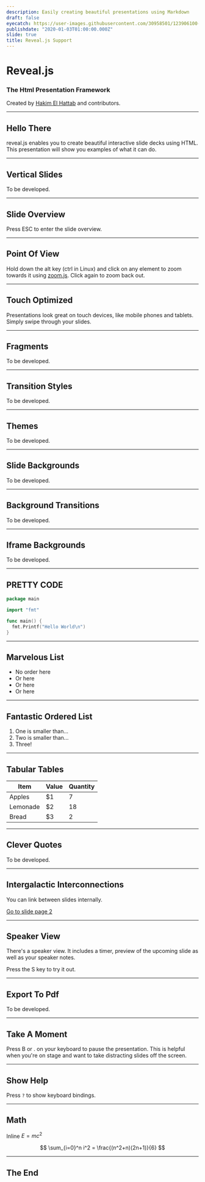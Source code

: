 ```yaml
---
description: Easily creating beautiful presentations using Markdown
draft: false
eyecatch: https://user-images.githubusercontent.com/30958501/123906100-8a22b780-d9ae-11eb-849c-3bbb54581611.png
publishdate: "2020-01-03T01:00:00.000Z"
slide: true
title: Reveal.js Support
---
```


# Reveal.js

### The Html Presentation Framework

Created by [Hakim El Hattab](https://hakim.se/) and contributors.

---

## Hello There

reveal.js enables you to create beautiful interactive slide decks using HTML.
This presentation will show you examples of what it can do.

---

## Vertical Slides

To be developed.

---

## Slide Overview

Press ESC to enter the slide overview.

---

## Point Of View

Hold down the alt key (ctrl in Linux) and click on any element to zoom towards it using [zoom.js](https://lab.hakim.se/zoom-js/).
Click again to zoom back out.

---

## Touch Optimized

Presentations look great on touch devices, like mobile phones and tablets. Simply swipe through your slides.

---

## Fragments

To be developed.

---

## Transition Styles

To be developed.

---

## Themes

To be developed.

---

## Slide Backgrounds

To be developed.

---

## Background Transitions

To be developed.

---

## Iframe Backgrounds

To be developed.

---

## PRETTY CODE

```go
package main

import "fmt"

func main() {
  fmt.Printf("Hello World\n")
}
```

---

## Marvelous List

- No order here
- Or here
- Or here
- Or here

---

## Fantastic Ordered List

1. One is smaller than...
1. Two is smaller than...
1. Three!

---

## Tabular Tables

| Item | Value | Quantity |
|---|---|---|
| Apples | $1 | 7 |
| Lemonade | $2 | 18 |
| Bread | $3 | 2 |

---

## Clever Quotes

To be developed.

---

## Intergalactic Interconnections

You can link between slides internally.

[Go to slide page 2](/posts/revealjs/#/1)

---

## Speaker View

There's a speaker view. It includes a timer, preview of the upcoming slide as well as your speaker notes.

Press the S key to try it out.

---

## Export To Pdf

To be developed.

---

## Take A Moment

Press B or . on your keyboard to pause the presentation.
This is helpful when you're on stage and want to take distracting slides off the screen.

---

## Show Help

Press `?` to show keyboard bindings.

---

## Math

Inline $E = mc^2$

$$
\sum_{i=0}^n i^2 = \frac{(n^2+n)(2n+1)}{6}
$$

---

## The End

